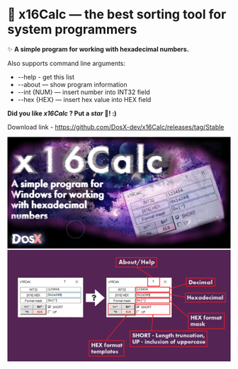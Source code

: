 # 💾 x16Calc — the best sorting tool for system programmers

✨ **A simple program for working with hexadecimal numbers.**

Also supports command line arguments:
* --help - get this list
* --about — show program information
* --int {NUM} — insert number into INT32 field
* --hex {HEX} — insert hex value into HEX field

**Did you like _x16Calc_ ? Put a _star_ 🌟!  :)**

Download link - https://github.com/DosX-dev/x16Calc/releases/tag/Stable

![Scr1](https://raw.githubusercontent.com/DosX-dev/x16Calc/main/pic1.jpg)
![Scr1](https://raw.githubusercontent.com/DosX-dev/x16Calc/main/presentation.jpg)